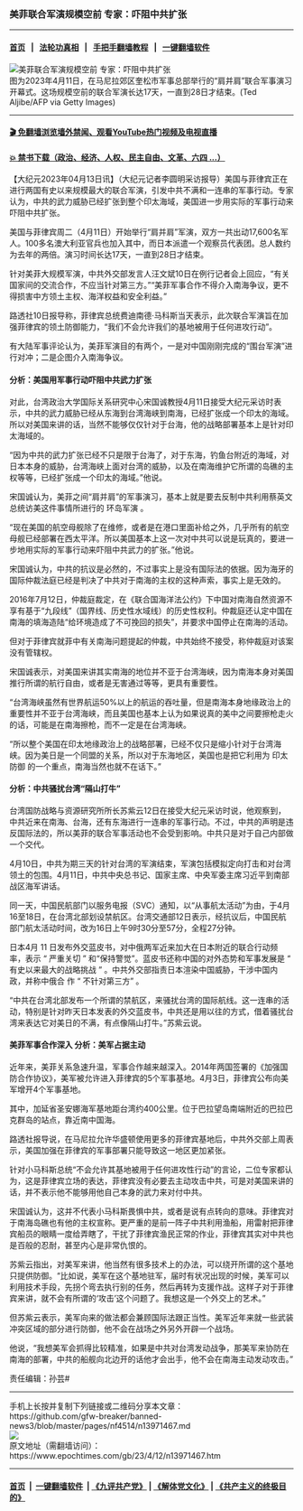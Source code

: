 ### 美菲联合军演规模空前 专家：吓阻中共扩张
------------------------

#### [首页](https://github.com/gfw-breaker/banned-news3/blob/master/README.md) &nbsp;&nbsp;|&nbsp;&nbsp; [法轮功真相](https://github.com/begood0513/basic/blob/master/README.md)  &nbsp;&nbsp;|&nbsp;&nbsp; [手把手翻墙教程](https://github.com/gfw-breaker/guides/wiki)  &nbsp;&nbsp;|&nbsp;&nbsp; [一键翻墙软件](https://github.com/gfw-breaker/nogfw/blob/master/README.md)  



<div><img alt="美菲联合军演规模空前 专家：吓阻中共扩张" class="attachment-djy_600_400 size-djy_600_400 wp-post-image" src="https://i.epochtimes.com/assets/uploads/2023/04/id13971491-GettyImages-1251487269-600x400.jpg"/>
<div class="caption">
 图为2023年4月11日，在马尼拉郊区奎松市军事总部举行的“肩并肩”联合军事演习开幕式。这场规模空前的联合军演长达17天，一直到28日才结束。(Ted Aljibe/AFP via Getty Images)
</div></div><hr/>

#### [ 🎬  免翻墙浏览墙外禁闻、观看YouTube热门视频及电视直播](https://github.com/gfw-breaker/HelloWorld)

#### [ 💥  禁书下载（政治、经济、人权、民主自由、文革、六四 ...）](https://github.com/gfw-breaker/books/blob/master/README.md)

<div><p>
 【大纪元2023年04月13日讯】（大纪元记者李圆明采访报导）美国与菲律宾正在进行两国有史以来规模最大的联合军演，引发中共不满和一连串的军事行动。专家认为，中共的武力威胁已经扩张到整个印太海域，美国进一步用实际的军事行动来吓阻中共扩张。
</p>
<p>
 美国与菲律宾周二（4月11日）开始举行“肩并肩”军演，双方一共出动17,600名军人。100多名澳大利亚官兵也加入其中，而日本派遣一个观察员代表团。总人数约为去年的两倍。演习时间长达17天，一直到28日才结束。
</p>
<p>
 针对美菲大规模军演，中共外交部发言人汪文斌10日在例行记者会上回应，“有关国家间的交流合作，不应当针对第三方。”“美菲军事合作不得介入南海争议，更不得损害中方领土主权、海洋权益和安全利益。”
</p>
<p>
 路透社10日报导称，菲律宾总统费迪南德‧马科斯当天表示，此次联合军演旨在加强菲律宾的领土防御能力，“我们不会允许我们的基地被用于任何进攻行动”。
</p>
<p>
 有大陆军事评论认为，美菲军演目的有两个，一是对中国刚刚完成的“围台军演”进行对冲；二是企图介入南海争议。
</p>
<h4>
 分析：美国用军事行动吓阻中共武力扩张
</h4>
<p>
 对此，台湾政治大学国际关系研究中心宋国诚教授4月11日接受大纪元采访时表示，中共的武力威胁已经从东海到台湾海峡到南海，已经扩张成一个印太的海域。所以对美国来讲的话，当然不能够仅仅针对于台海，他的战略部署基本上是针对印太海域的。
</p>
<p>
 “因为中共的武力扩张已经不只是限于台海了，对于东海，钓鱼台附近的海域，对日本本身的威胁，台湾海峡上面对台湾的威胁，以及在南海维护它所谓的岛礁的主权等等，已经扩张成一个印太的海域。”他说。
</p>
<p>
 宋国诚认为，美菲之间“肩并肩”的军事演习，基本上就是要去反制中共利用蔡英文总统访美这件事情所进行的
 <ok href="https://www.epochtimes.com/gb/tag/%E7%8E%AF%E5%B2%9B%E5%86%9B%E6%BC%94.html">
  环岛军演
 </ok>
 。
</p>
<p>
 “现在美国的航空母舰除了在维修，或者是在港口里面补给之外，几乎所有的航空母舰已经部署在西太平洋。所以美国基本上这一次对中共可以说是玩真的，要进一步地用实际的军事行动来吓阻中共武力的扩张。”他说。
</p>
<p>
 宋国诚认为，中共的抗议是必然的，不过事实上是没有国际法的依据。因为海牙的国际仲裁法庭已经是判决了中共对于南海的主权的这种声索，事实上是无效的。
</p>
<p>
 2016年7月12日，仲裁庭裁定，在《联合国海洋法公约》下中国对南海自然资源不享有基于“九段线”（国界线、历史性水域线）的历史性权利。仲裁庭还认定中国在南海的填海造陆“给环境造成了不可挽回的损失”，并要求中国停止在南海的活动。
</p>
<p>
 但对于菲律宾就菲中有关南海问题提起的仲裁，中共始终不接受，称仲裁庭对该案没有管辖权。
</p>
<p>
 宋国诚表示，对美国来讲其实南海的地位并不亚于台湾海峡，因为南海本身对美国推行所谓的航行自由，或者是无害通过等等，更具有重要性。
</p>
<p>
 “台湾海峡虽然有世界航运50%以上的航运的吞吐量，但是南海本身地缘政治上的重要性并不亚于台湾海峡，而且美国也基本上认为如果说真的美中之间要擦枪走火的话，可能是在南海擦枪，而不一定是在台湾海峡。
</p>
<p>
 “所以整个美国在印太地缘政治上的战略部署，已经不仅只是缩小针对于台湾海峡。因为美日是一个同盟的关系，所以对于东海地区，美国也是把它利用为
 <ok href="https://www.epochtimes.com/gb/tag/%E5%8D%B0%E5%A4%AA%E9%98%B2%E5%BE%A1.html">
  印太防御
 </ok>
 的一个重点，南海当然也就不在话下。”
</p>
<h4>
 分析：中共骚扰台湾“隔山打牛”
</h4>
<p>
 台湾国防战略与资源研究所所长苏紫云12日在接受大纪元采访时说，他观察到，中共近来在南海、台海，还有东海进行一连串的军事行动。不过，中共的声明是违反国际法的，所以美菲的联合军事活动也不会受到影响。中共只是对于自己内部做一个交代。
</p>
<p>
 4月10日，中共为期三天的针对台湾的军演结束，军演包括模拟定向打击和对台湾领土的包围。4月11日，中共中央总书记、国家主席、中央军委主席习近平到南部战区海军讲话。
</p>
<p>
 同一天，中国民航部门以服务电报（SVC）通知，以“从事航太活动”为由，于4月16至18日，在台湾北部划设禁航区。台湾交通部12日表示，经抗议后，中国民航部门航太活动时间，改为16日上午9时30分至57分，全程27分钟。
</p>
<p class="p1">
 <span class="s1">
  日本4月
  <span class="s2">
   11
  </span>
  日发布外交蓝皮书，对中俄两军近来加大在日本附近的联合行动频率，表示
 </span>
 <span class="s2">
  “
 </span>
 <span class="s1">
  严重关切
 </span>
 <span class="s2">
  ”
 </span>
 <span class="s1">
  和“保持警觉”。蓝皮书还称中国的对外态势和军事发展是
 </span>
 <span class="s2">
  “
 </span>
 <span class="s1">
  有史以来最大的战略挑战
 </span>
 <span class="s2">
  ”
 </span>
 <span class="s1">
  。中共外交部指责日本渲染中国威胁，干涉中国内政，并称中俄合
  <span class="s1">
   作
  </span>
  <span class="s2">
   “
  </span>
  <span class="s1">
   不针对第三方”
  </span>
 </span>
 <span class="s1">
  。
 </span>
</p>
<p>
 “中共在台湾北部发布一个所谓的禁航区，来骚扰台湾的国际航线。这一连串的活动，特别是针对昨天日本发表的外交蓝皮书，中共还是用以往的方式，借着骚扰台湾来表达它对美日的不满，有点像隔山打牛。”苏紫云说。
</p>
<h4>
 美菲军事合作深入 分析：美军占据主动
</h4>
<p>
 近年来，美菲关系急速升温，军事合作越来越深入。2014年两国签署的《加强国防合作协议》，美军被允许进入菲律宾的5个军事基地。4月3日，菲律宾公布向美军增开4个军事基地。
</p>
<p>
 其中，加延省圣安娜海军基地距台湾约400公里。位于巴拉望岛南端附近的巴拉巴克群岛的站点，靠近南中国海。
</p>
<p>
 路透社报导说，在马尼拉允许华盛顿使用更多的菲律宾基地后，中共外交部上周表示，美国加强在菲律宾的军事部署只能导致这一地区更加紧张。
</p>
<p>
 针对小马科斯总统“不会允许其基地被用于任何进攻性行动”的言论，二位专家都认为，这是菲律宾立场的表达，菲律宾没有必要去主动攻击中共，可是对美国来讲的话，并不表示他不能够用他自己本身的武力来对付中共。
</p>
<p>
 宋国诚认为，这并不代表小马科斯畏惧中共，或者是说有点转向的意味。菲律宾对于南海岛礁也有他的主权宣称。更严重的是前一阵子中共利用渔船，用雷射把菲律宾船员的眼睛一度给弄瞎了，干扰了菲律宾渔民正常的作业，菲律宾其实对中共也是百般的忍耐，甚至内心是非常仇恨的。
</p>
<p>
 苏紫云指出，对美军来讲，他当然有很多技术上的办法，可以绕开所谓的这个基地只提供防御。“比如说，美军在这个基地驻军，届时有状况出现的时候，美军可以利用技术手段，先拐个弯去执行别的任务，然后再转为支援作战。这样子对于菲律宾来讲，就不会有所谓的‘攻击’这个问题了。我想这是一个外交上的艺术。”
</p>
<p>
 但苏紫云表示，美军向来的做法都会兼顾国际法跟正当性。美军近年来就一些武装冲突区域的部分进行防御，他不会在战场之外另外开辟一个战场。
</p>
<p>
 他说，“我想美军会抓得比较精准，如果是中共对台湾发动战争，那美军来协防在南海的部署，中共的船舰向北边开的话他才会出手，他不会在南海主动发动攻击。”
</p>
<p>
 责任编辑：孙芸#
</p>
</div>
<hr/>
手机上长按并复制下列链接或二维码分享本文章：<br/>
https://github.com/gfw-breaker/banned-news3/blob/master/pages/nf4514/n13971467.md <br/>
<a href='https://github.com/gfw-breaker/banned-news3/blob/master/pages/nf4514/n13971467.md'><img src='https://github.com/gfw-breaker/banned-news3/blob/master/pages/nf4514/n13971467.md.png'/></a> <br/>
原文地址（需翻墙访问）：https://www.epochtimes.com/gb/23/4/12/n13971467.htm


------------------------
#### [首页](https://github.com/gfw-breaker/banned-news3/blob/master/README.md) &nbsp;|&nbsp; [一键翻墙软件](https://github.com/gfw-breaker/nogfw/blob/master/README.md) &nbsp;| [《九评共产党》](https://github.com/gfw-breaker/9ping.md/blob/master/README.md#九评之一评共产党是什么) | [《解体党文化》](https://github.com/gfw-breaker/jtdwh.md/blob/master/README.md) | [《共产主义的终极目的》](https://github.com/gfw-breaker/gczydzjmd.md/blob/master/README.md)


<img src='http://gfw-breaker.win/banned-news3/pages/nf4514/n13971467.md' width='0px' height='0px'/>